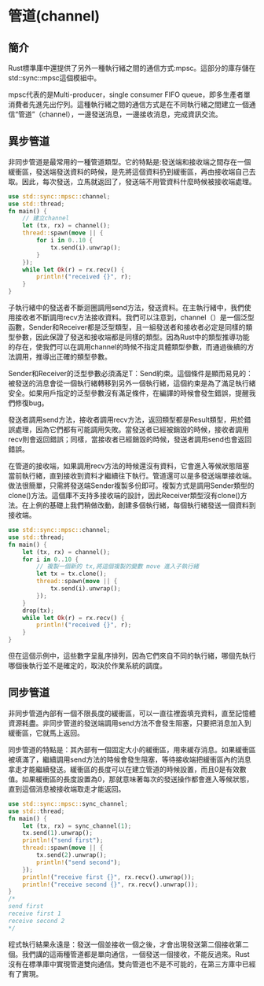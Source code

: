 # 管道\(channel\)

## 簡介

Rust標準庫中還提供了另外一種執行緒之間的通信方式:mpsc。這部分的庫存儲在std::sync::mpsc這個模組中。

mpsc代表的是Multi-producer，single consumer FIFO queue，即多生產者單消費者先進先出佇列。這種執行緒之間的通信方式是在不同執行緒之間建立一個通信“管道”（channel），一邊發送消息，一邊接收消息，完成資訊交流。

## 異步管道

非同步管道是最常用的一種管道類型。它的特點是:發送端和接收端之間存在一個緩衝區，發送端發送資料的時候，是先將這個資料扔到緩衝區，再由接收端自己去取。因此，每次發送，立馬就返回了，發送端不用管資料什麼時候被接收端處理。

```rust
use std::sync::mpsc::channel;
use std::thread;
fn main() {
    // 建立channel
    let (tx, rx) = channel();
    thread::spawn(move || {
        for i in 0..10 {
            tx.send(i).unwrap();
        }
    });
    while let Ok(r) = rx.recv() {
        println!("received {}", r);
    }
}
```

子執行緒中的發送者不斷迴圈調用send方法，發送資料。在主執行緒中，我們使用接收者不斷調用recv方法接收資料。我們可以注意到，channel（）是一個泛型函數，Sender和Receiver都是泛型類型，且一組發送者和接收者必定是同樣的類型參數，因此保證了發送和接收端都是同樣的類型。因為Rust中的類型推導功能的存在，使我們可以在調用channel的時候不指定具體類型參數，而通過後續的方法調用，推導出正確的類型參數。

Sender和Receiver的泛型參數必須滿足T：Send約束。這個條件是顯而易見的：被發送的消息會從一個執行緒轉移到另外一個執行緒，這個約束是為了滿足執行緒安全。如果用戶指定的泛型參數沒有滿足條件，在編譯的時候會發生錯誤，提醒我們修復bug。

發送者調用send方法，接收者調用recv方法，返回類型都是Result類型，用於錯誤處理，因為它們都有可能調用失敗。當發送者已經被銷毀的時候，接收者調用recv則會返回錯誤；同樣，當接收者已經銷毀的時候，發送者調用send也會返回錯誤。

在管道的接收端，如果調用recv方法的時候還沒有資料，它會進入等候狀態阻塞當前執行緒，直到接收到資料才繼續往下執行。管道還可以是多發送端單接收端。做法很簡單，只需將發送端Sender複製多份即可。複製方式是調用Sender類型的clone\(\)方法。這個庫不支持多接收端的設計，因此Receiver類型沒有clone\(\)方法。在上例的基礎上我們稍做改動，創建多個執行緒，每個執行緒發送一個資料到接收端。

```rust
use std::sync::mpsc::channel;
use std::thread;
fn main() {
    let (tx, rx) = channel();
    for i in 0..10 {
        // 複製一個新的 tx,將這個複製的變數 move 進入子執行緒
        let tx = tx.clone();
        thread::spawn(move || {
            tx.send(i).unwrap();
        });
    }
    drop(tx);
    while let Ok(r) = rx.recv() {
        println!("received {}", r);
    }
}
```

但在這個示例中，這些數字呈亂序排列，因為它們來自不同的執行緒，哪個先執行哪個後執行並不是確定的，取決於作業系統的調度。

## 同步管道

非同步管道內部有一個不限長度的緩衝區，可以一直往裡面填充資料，直至記憶體資源耗盡。非同步管道的發送端調用send方法不會發生阻塞，只要把消息加入到緩衝區，它就馬上返回。

同步管道的特點是：其內部有一個固定大小的緩衝區，用來緩存消息。如果緩衝區被填滿了，繼續調用send方法的時候會發生阻塞，等待接收端把緩衝區內的消息拿走才能繼續發送。緩衝區的長度可以在建立管道的時候設置，而且0是有效數值。如果緩衝區的長度設置為0，那就意味著每次的發送操作都會進入等候狀態，直到這個消息被接收端取走才能返回。

```rust
use std::sync::mpsc::sync_channel;
use std::thread;
fn main() {
    let (tx, rx) = sync_channel(1);
    tx.send(1).unwrap();
    println!("send first");
    thread::spawn(move || {
        tx.send(2).unwrap();
        println!("send second");
    });
    println!("receive first {}", rx.recv().unwrap());
    println!("receive second {}", rx.recv().unwrap());
}
/*
send first
receive first 1
receive second 2
*/
```

程式執行結果永遠是：發送一個並接收一個之後，才會出現發送第二個接收第二個。我們講的這兩種管道都是單向通信，一個發送一個接收，不能反過來。Rust沒有在標準庫中實現管道雙向通信。雙向管道也不是不可能的，在第三方庫中已經有了實現。

